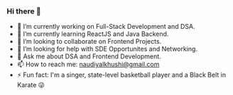 ### Hi there 👋

<!--
**khushinaudi/khushinaudi** is a ✨ _special_ ✨ repository because its `README.md` (this file) appears on your GitHub profile.
-->


- 🔭 I’m currently working on Full-Stack Development and DSA.
- 🌱 I’m currently learning ReactJS and Java Backend.
- 👯 I’m looking to collaborate on Frontend Projects.
- 🤔 I’m looking for help with SDE Opportunites and Networking.
- 💬 Ask me about DSA and Frontend Development.
- 📫 How to reach me: naudiyalkhushi@gmail.com
- ⚡ Fun fact: I'm a singer, state-level basketball player and a Black Belt in Karate 😜

